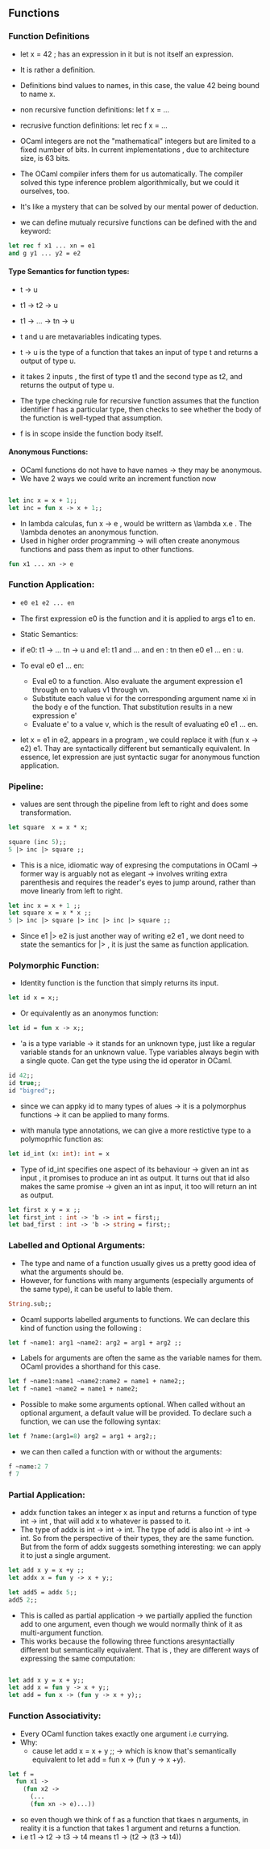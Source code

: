 ## Functions

### Function Definitions

- let x = 42 ; has an expression in it but is not itself an expression.
- It is rather a definition.
- Definitions bind values to names, in this case, the value 42 being bound to name x.

- non recursive function definitions:
  let f x = ...

- recrusive function definitions:
  let rec f x = ...

- OCaml integers are not the "mathematical" integers but are limited to a fixed number
  of bits. In current implementations , due to architecture size, is 63 bits.

- The OCaml compiler infers them for us automatically. The compiler solved this type inference problem
  algorithmically, but we could it ourselves, too.
- It's like a mystery that can be solved by our mental power of deduction.

- we can define mutualy recursive functions can be defined with the and keyword:

```ocaml
let rec f x1 ... xn = e1
and g y1 ... y2 = e2
```

#### Type Semantics for function types:

- t -> u
- t1 -> t2 -> u
- t1 -> ... -> tn -> u

- t and u are metavariables indicating types.
- t -> u is the type of a function that takes an input of type t and returns a
  output of type u.
- it takes 2 inputs , the first of type t1 and the second type as t2, and returns the output
  of type u.
- The type checking rule for recursive function assumes that the function identifier
  f has a particular type, then checks to see whether the body of the function is well-typed
  that assumption.
- f is in scope inside the function body itself.

#### Anonymous Functions:

- OCaml functions do not have to have names -> they may be anonymous.
- We have 2 ways we could write an increment function now

```ocaml

let inc x = x + 1;;
let inc = fun x -> x + 1;;
```

- In lambda calculas, fun x -> e , would be writtern as \lambda x.e . The \lambda denotes an anonymous function.
- Used in higher order programming -> will often create anonymous functions and pass them as input to other functions.

```ocaml
fun x1 ... xn -> e
```

### Function Application:

- ```ocaml
  e0 e1 e2 ... en
  ```

- The first expression e0 is the function and it is applied to args e1 to en.
- Static Semantics:
- if e0: t1 -> ... tn -> u and e1: t1 and ... and en : tn then e0 e1 ... en : u.
- To eval e0 e1 ... en:

  - Eval e0 to a function. Also evaluate the argument expression e1 through en to values v1 through vn.
  - Substitute each value vi for the corresponding argument name xi in the body e of the function. That substitution results in a new expression e'
  - Evaluate e' to a value v, which is the result of evaluating e0 e1 ... en.

- let x = e1 in e2, appears in a program , we could replace it with (fun x -> e2) e1. Thay are syntactically different but semantically equivalent. In essence, let expression are just syntactic sugar for anonymous function application.

### Pipeline:

- values are sent through the pipeline from left to right and does some transformation.

```ocaml
let square  x = x * x;

square (inc 5);;
5 |> inc |> square ;;
```

- This is a nice, idiomatic way of expresing the computations in OCaml -> former way is arguably not as elegant -> involves writing extra parenthesis and requires the reader's eyes to jump around, rather than move linearly from left to right.

```ocaml
let inc x = x + 1 ;;
let square x = x * x ;;
5 |> inc |> square |> inc |> inc |> square ;;
```

- Since e1 |> e2 is just another way of writing e2 e1 , we dont need to state the semantics for |> , it is just the same as function application.

### Polymorphic Function:

- Identity function is the function that simply returns its input.

```ocaml
let id x = x;;
```

- Or equivalently as an anonymos function:

```ocaml
let id = fun x -> x;;
```

- 'a is a type variable -> it stands for an unknown type, just like a regular variable stands for an unknown value. Type variables always begin with a single quote. Can get the type using the id operator in OCaml.

```ocaml
id 42;;
id true;;
id "bigred";;
```

- since we can appky id to many types of alues -> it is a polymorphus functions -> it can be applied to many forms.

- with manula type annotations, we can give a more restictive type to a polymoprhic function as:

```ocaml
let id_int (x: int): int = x
```

- Type of id_int specifies one aspect of its behaviour -> given an int as input , it promises to produce an int as output. It turns out that id also makes the same promise -> given an int as input, it too will return an int as output.

```ocaml
let first x y = x ;;
let first_int : int -> 'b -> int = first;;
let bad_first : int -> 'b -> string = first;;
```

### Labelled and Optional Arguments:

- The type and name of a function usually gives us a pretty good idea of what the arguments should be.
- However, for functions with many arguments (especially arguments of the same type), it can be useful to lable them.

```ocaml
String.sub;;
```

- Ocaml supports labelled arguments to functions. We can declare this kind of function using the following :

```ocaml
let f ~name1: arg1 ~name2: arg2 = arg1 + arg2 ;;
```

- Labels for arguments are often the same as the variable names for them. OCaml provides a shorthand for this case.

```ocaml
let f ~name1:name1 ~name2:name2 = name1 + name2;;
let f ~name1 ~name2 = name1 + name2;
```

- Possible to make some arguments optional. When called without an optional argument, a default value will be provided. To declare such a function, we can use the following syntax:

```ocaml
let f ?name:(arg1=8) arg2 = arg1 + arg2;;
```

- we can then called a function with or without the arguments:

```ocaml
f ~name:2 7
f 7
```

### Partial Application:

- addx function takes an integer x as input and returns a function of type int -> int , that will add x to whatever is passed to it.
- The type of addx is int -> int -> int. The type of add is also int -> int -> int. So from the perspective of their types, they are the same function. But from the form of addx suggests something interesting: we can apply it to just a single argument.

```ocaml
let add x y = x +y ;;
let addx x = fun y -> x + y;;

let add5 = addx 5;;
add5 2;;
```

- This is called as partial application -> we partially applied the function add to one argument, even though we would normally think of it as multi-argument function.
- This works because the following three functions aresyntactially different but semantically equivalent. That is , they are different ways of expressing the same computation:

```ocaml

let add x y = x + y;;
let add x = fun y -> x + y;;
let add = fun x -> (fun y -> x + y);;
```

### Function Associativity:

- Every OCaml function takes exactly one argument i.e currying.
- Why:
  - cause let add x = x + y ;; -> which is know that's semantically equivalent to let add = fun x -> (fun y -> x +y).

```ocaml
let f =
  fun x1 ->
    (fun x2 ->
      (...
      (fun xn -> e)...))
```

- so even though we think of f as a function that tkaes n arguments, in reality it is a function that takes 1 argument and returns a function.
- i.e t1 -> t2 -> t3 -> t4 means t1 -> (t2 -> (t3 -> t4))
